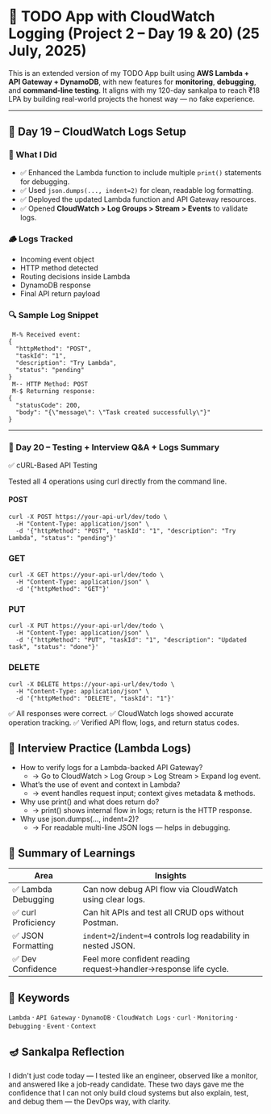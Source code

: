 # 📝 TODO App with CloudWatch Logging (Project 2 – Day 19 & 20) (25 July, 2025)

This is an extended version of my TODO App built using **AWS Lambda + API Gateway + DynamoDB**, with new features for **monitoring**, **debugging**, and **command-line testing**. It aligns with my 120-day sankalpa to reach ₹18 LPA by building real-world projects the honest way — no fake experience.

---

## 📅 Day 19 – CloudWatch Logs Setup

### 🔧 What I Did

- ✅ Enhanced the Lambda function to include multiple `print()` statements for debugging.
- ✅ Used `json.dumps(..., indent=2)` for clean, readable log formatting.
- ✅ Deployed the updated Lambda function and API Gateway resources.
- ✅ Opened **CloudWatch > Log Groups > Stream > Events** to validate logs.

### 🪵 Logs Tracked

- Incoming event object
- HTTP method detected
- Routing decisions inside Lambda
- DynamoDB response
- Final API return payload

### 🔍 Sample Log Snippet

```
 M-% Received event:
{
  "httpMethod": "POST",
  "taskId": "1",
  "description": "Try Lambda",
  "status": "pending"
}
 M-- HTTP Method: POST
 M-$ Returning response:
{
  "statusCode": 200,
  "body": "{\"message\": \"Task created successfully\"}"
}
```
---

### 📅 Day 20 – Testing + Interview Q&A + Logs Summary
✅ cURL-Based API Testing

Tested all 4 operations using curl directly from the command line.
#### POST
```
curl -X POST https://your-api-url/dev/todo \
  -H "Content-Type: application/json" \
  -d '{"httpMethod": "POST", "taskId": "1", "description": "Try Lambda", "status": "pending"}'
```

### GET
```
curl -X GET https://your-api-url/dev/todo \
  -H "Content-Type: application/json" \
  -d '{"httpMethod": "GET"}'
```

### PUT
```
curl -X PUT https://your-api-url/dev/todo \
  -H "Content-Type: application/json" \
  -d '{"httpMethod": "PUT", "taskId": "1", "description": "Updated task", "status": "done"}'
```

### DELETE
```
curl -X DELETE https://your-api-url/dev/todo \
  -H "Content-Type: application/json" \
  -d '{"httpMethod": "DELETE", "taskId": "1"}'
```

✅ All responses were correct.
✅ CloudWatch logs showed accurate operation tracking.
✅ Verified API flow, logs, and return status codes.


## 🎯 Interview Practice (Lambda Logs)

- How to verify logs for a Lambda-backed API Gateway?
  - → Go to CloudWatch > Log Group > Log Stream > Expand log event.
- What’s the use of event and context in Lambda?
  - → event handles request input; context gives metadata & methods.
- Why use print() and what does return do?
  - → print() shows internal flow in logs; return is the HTTP response.
- Why use json.dumps(..., indent=2)?
  - → For readable multi-line JSON logs — helps in debugging.


## 📌 Summary of Learnings
| Area               | Insights                                                         |
| ------------------ | ---------------------------------------------------------------- |
| ✅ Lambda Debugging | Can now debug API flow via CloudWatch using clear logs.          |
| ✅ curl Proficiency | Can hit APIs and test all CRUD ops without Postman.              |
| ✅ JSON Formatting  | `indent=2`/`indent=4` controls log readability in nested JSON.   |
| ✅ Dev Confidence   | Feel more confident reading request→handler→response life cycle. |

## 🧠 Keywords

`Lambda` · `API Gateway` · `DynamoDB` · `CloudWatch Logs` · `curl` · `Monitoring` · `Debugging` · `Event` · `Context`

## 🪔 Sankalpa Reflection

I didn't just code today — I tested like an engineer, observed like a monitor, and answered like a job-ready candidate. These two days gave me the confidence that I can not only build cloud systems but also explain, test, and debug them — the DevOps way, with clarity.
